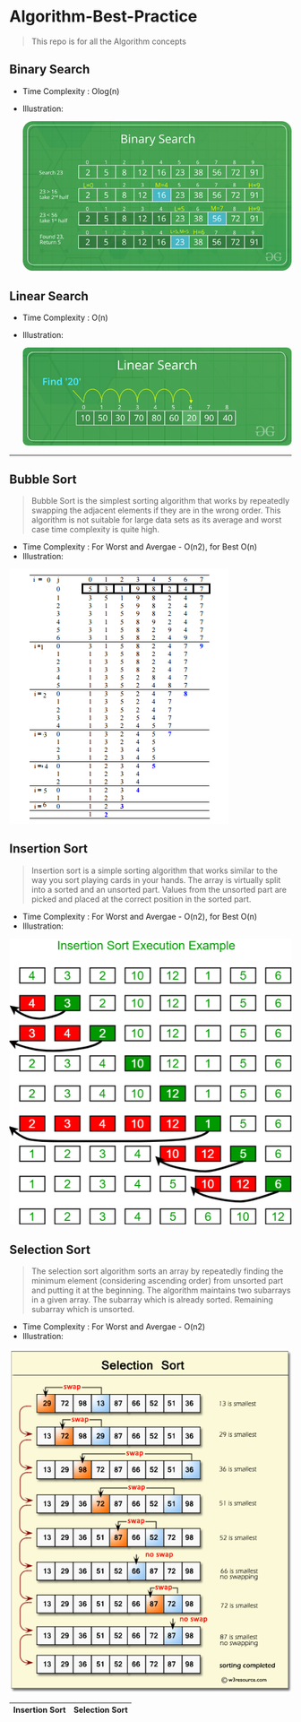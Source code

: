 # Algorithm-Best-Practice

> This repo is for all the Algorithm concepts

## Binary Search

- Time Complexity : Olog(n)
- Illustration:

  ![image](https://github.com/developersview/Algorithm-Best-Practice/blob/master/_Images/BinarySearch.png)

## Linear Search

- Time Complexity : O(n)
- Illustration:

  ![image](https://github.com/developersview/Algorithm-Best-Practice/blob/master/_Images/Linear-Search.png)

---

## Bubble Sort

> Bubble Sort is the simplest sorting algorithm that works by repeatedly swapping the adjacent elements if they are in the wrong order. This algorithm is not suitable for large data sets as its average and worst case time complexity is quite high.

- Time Complexity : For Worst and Avergae - O(n2), for Best O(n)
- Illustration:

![image](https://github.com/developersview/Algorithm-Best-Practice/blob/master/_Images/BubbleSort.png)

## Insertion Sort

> Insertion sort is a simple sorting algorithm that works similar to the way you sort playing cards in your hands. The array is virtually split into a sorted and an unsorted part. Values from the unsorted part are picked and placed at the correct position in the sorted part.

- Time Complexity : For Worst and Avergae - O(n2), for Best O(n)
- Illustration:

![image](https://github.com/developersview/Algorithm-Best-Practice/blob/master/_Images/insertionsort.png)

## Selection Sort

> The selection sort algorithm sorts an array by repeatedly finding the minimum element (considering ascending order) from unsorted part and putting it at the beginning. The algorithm maintains two subarrays in a given array.
> The subarray which is already sorted.
> Remaining subarray which is unsorted.

- Time Complexity : For Worst and Avergae - O(n2)
- Illustration:

![image](https://github.com/developersview/Algorithm-Best-Practice/blob/master/_Images/selectionsort.png)

| Insertion Sort | Selection Sort |
| -------------- | -------------- |
